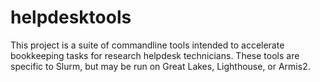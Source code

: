 # helpdesktools
This project is a suite of commandline tools intended to accelerate bookkeeping tasks for research helpdesk technicians.  These tools are specific to Slurm, but may be run on Great Lakes, Lighthouse, or Armis2.
